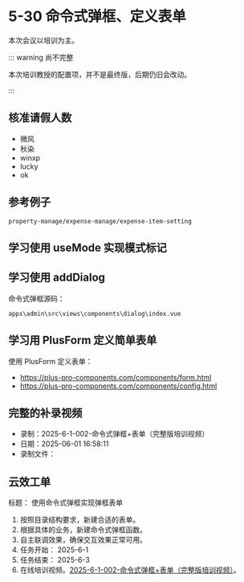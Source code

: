 # 5-30 命令式弹框、定义表单

本次会议以培训为主。

::: warning 尚不完整

本次培训教授的配置项，并不是最终版，后期仍旧会改动。

:::

## 核准请假人数

- 微风
- 秋染
- winxp
- lucky
- ok

## 参考例子

`property-manage/expense-manage/expense-item-setting`

## 学习使用 useMode 实现模式标记

## 学习使用 addDialog

命令式弹框源码：

`apps\admin\src\views\components\dialog\index.vue`

## 学习用 PlusForm 定义简单表单

使用 PlusForm 定义表单：

- https://plus-pro-components.com/components/form.html
- https://plus-pro-components.com/components/config.html

## 完整的补录视频

- 录制：2025-6-1-002-命令式弹框+表单（完整版培训视频）
- 日期：2025-06-01 16:58:11
- 录制文件：

## 云效工单

标题： 使用命令式弹框实现弹框表单

1. 按照目录结构要求，新建合适的表单。
2. 根据具体的业务，新建命令式弹框函数。
3. 自主联调效果，确保交互效果正常可用。
4. 任务开始： 2025-6-1
5. 任务结束： 2025-6-3
6. 在线培训视频。[2025-6-1-002-命令式弹框+表单（完整版培训视频）](https://meeting.tencent.com/crm/NLMA4P5G59)。
